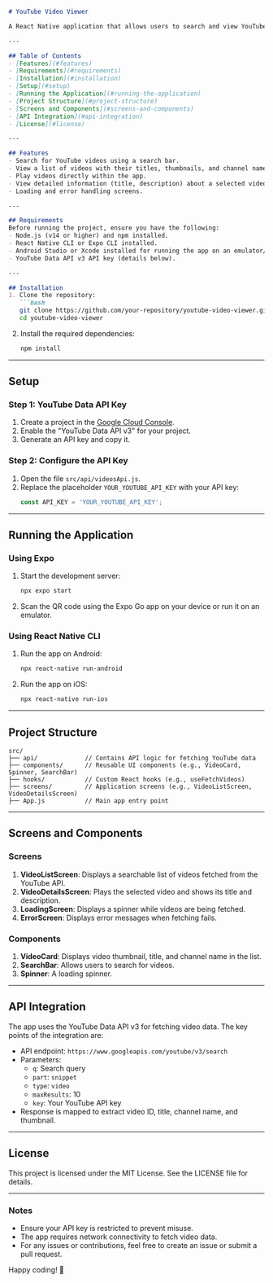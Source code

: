 
```markdown
# YouTube Video Viewer

A React Native application that allows users to search and view YouTube videos. The app fetches data from the YouTube Data API v3, displays video search results in a list, and plays selected videos within the app.

---

## Table of Contents
- [Features](#features)
- [Requirements](#requirements)
- [Installation](#installation)
- [Setup](#setup)
- [Running the Application](#running-the-application)
- [Project Structure](#project-structure)
- [Screens and Components](#screens-and-components)
- [API Integration](#api-integration)
- [License](#license)

---

## Features
- Search for YouTube videos using a search bar.
- View a list of videos with their titles, thumbnails, and channel names.
- Play videos directly within the app.
- View detailed information (title, description) about a selected video.
- Loading and error handling screens.

---

## Requirements
Before running the project, ensure you have the following:
- Node.js (v14 or higher) and npm installed.
- React Native CLI or Expo CLI installed.
- Android Studio or Xcode installed for running the app on an emulator/simulator.
- YouTube Data API v3 API key (details below).

---

## Installation
1. Clone the repository:
   ```bash
   git clone https://github.com/your-repository/youtube-video-viewer.git
   cd youtube-video-viewer
   ```

2. Install the required dependencies:
   ```bash
   npm install
   ```

---

## Setup
### Step 1: YouTube Data API Key
1. Create a project in the [Google Cloud Console](https://console.cloud.google.com/).
2. Enable the "YouTube Data API v3" for your project.
3. Generate an API key and copy it.

### Step 2: Configure the API Key
1. Open the file `src/api/videosApi.js`.
2. Replace the placeholder `YOUR_YOUTUBE_API_KEY` with your API key:
   ```javascript
   const API_KEY = 'YOUR_YOUTUBE_API_KEY';
   ```

---

## Running the Application
### Using Expo
1. Start the development server:
   ```bash
   npx expo start
   ```
2. Scan the QR code using the Expo Go app on your device or run it on an emulator.

### Using React Native CLI
1. Run the app on Android:
   ```bash
   npx react-native run-android
   ```
2. Run the app on iOS:
   ```bash
   npx react-native run-ios
   ```

---

## Project Structure
```
src/
├── api/             // Contains API logic for fetching YouTube data
├── components/      // Reusable UI components (e.g., VideoCard, Spinner, SearchBar)
├── hooks/           // Custom React hooks (e.g., useFetchVideos)
├── screens/         // Application screens (e.g., VideoListScreen, VideoDetailsScreen)
├── App.js           // Main app entry point
```

---

## Screens and Components
### Screens
1. **VideoListScreen**: Displays a searchable list of videos fetched from the YouTube API.
2. **VideoDetailsScreen**: Plays the selected video and shows its title and description.
3. **LoadingScreen**: Displays a spinner while videos are being fetched.
4. **ErrorScreen**: Displays error messages when fetching fails.

### Components
1. **VideoCard**: Displays video thumbnail, title, and channel name in the list.
2. **SearchBar**: Allows users to search for videos.
3. **Spinner**: A loading spinner.

---

## API Integration
The app uses the YouTube Data API v3 for fetching video data. The key points of the integration are:
- API endpoint: `https://www.googleapis.com/youtube/v3/search`
- Parameters:
  - `q`: Search query
  - `part`: `snippet`
  - `type`: `video`
  - `maxResults`: 10
  - `key`: Your YouTube API key
- Response is mapped to extract video ID, title, channel name, and thumbnail.

---

## License
This project is licensed under the MIT License. See the LICENSE file for details.

---

### Notes
- Ensure your API key is restricted to prevent misuse.
- The app requires network connectivity to fetch video data.
- For any issues or contributions, feel free to create an issue or submit a pull request.

Happy coding! 🚀
```
